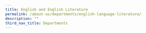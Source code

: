 ```yaml
---
title: English and English Literature
permalink: /about-us/departments/english-language-literature/
description: ""
third_nav_title: Departments
---
```

